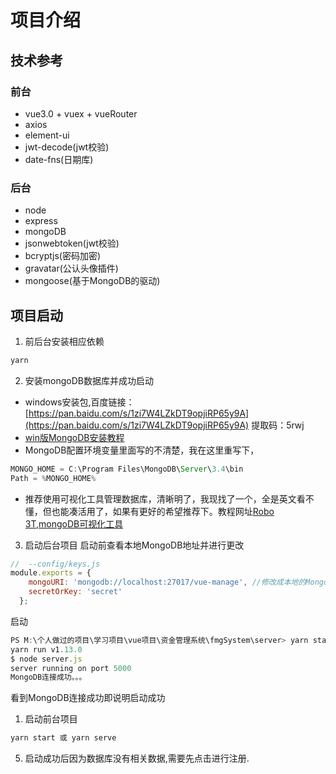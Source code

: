 # 项目介绍

## 技术参考
### 前台
* vue3.0 + vuex + vueRouter
* axios
* element-ui
* jwt-decode(jwt校验)
* date-fns(日期库)
### 后台
* node
* express
* mongoDB
* jsonwebtoken(jwt校验)
* bcryptjs(密码加密)
* gravatar(公认头像插件)
* mongoose(基于MongoDB的驱动)

## 项目启动
1. 前后台安装相应依赖
```js
yarn
```
2. 安装mongoDB数据库并成功启动

* windows安装包,百度链接：[https://pan.baidu.com/s/1zi7W4LZkDT9opjiRP65y9A](https://pan.baidu.com/s/1zi7W4LZkDT9opjiRP65y9A) 提取码：5rwj
* [win版MongoDB安装教程](http://baijiahao.baidu.com/s?id=1601512248926547477&wfr=spider&for=pc)
* MongoDB配置环境变量里面写的不清楚，我在这里重写下，
```js
MONGO_HOME = C:\Program Files\MongoDB\Server\3.4\bin
Path = %MONGO_HOME%
```
* 推荐使用可视化工具管理数据库，清晰明了，我现找了一个，全是英文看不懂，但也能凑活用了，如果有更好的希望推荐下。教程网址[Robo 3T,mongoDB可视化工具](https://www.jianshu.com/p/1194de9859d0)

3. 启动后台项目
启动前查看本地MongoDB地址并进行更改
```js
//  --config/keys.js
module.exports = {
    mongoURI: 'mongodb://localhost:27017/vue-manage', //修改成本地的MongoDB地址
    secretOrKey: 'secret'
  };
```
启动
```js
PS M:\个人做过的项目\学习项目\vue项目\资金管理系统\fmgSystem\server> yarn start
yarn run v1.13.0
$ node server.js
server running on port 5000
MongoDB连接成功。。。
```
看到MongoDB连接成功即说明启动成功
1. 启动前台项目
```js
yarn start 或 yarn serve
```
5. 启动成功后因为数据库没有相关数据,需要先点击进行注册.
